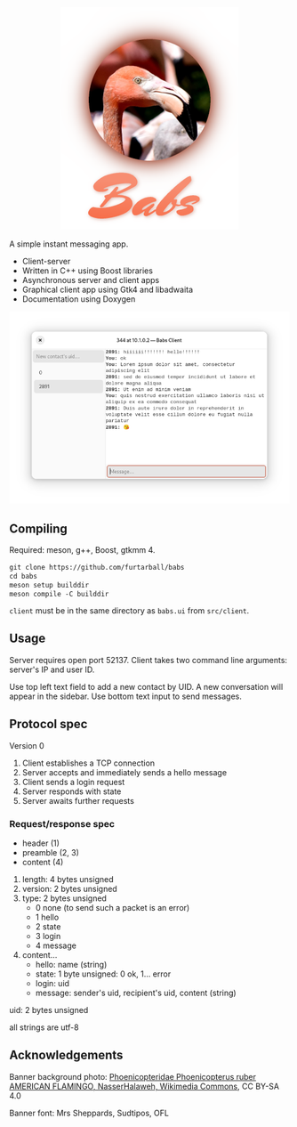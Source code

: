 <p align="center">
   <img src="banner.png" alt="Babs" />
</p>

A simple instant messaging app.
* Client-server
* Written in C++ using Boost libraries
* Asynchronous server and client apps
* Graphical client app using Gtk4 and libadwaita
* Documentation using Doxygen

![Screenshot of the client app](screenshot.png)

## Compiling
Required: meson, g++, Boost, gtkmm 4.
```
git clone https://github.com/furtarball/babs
cd babs
meson setup builddir
meson compile -C builddir
```
`client` must be in the same directory as `babs.ui` from `src/client`.

## Usage
Server requires open port 52137. Client takes two command line arguments: server's IP and user ID.

Use top left text field to add a new contact by UID. A new conversation will appear in the sidebar. Use bottom text input to send messages.

## Protocol spec
Version 0
1. Client establishes a TCP connection
2. Server accepts and immediately sends a hello message
3. Client sends a login request
4. Server responds with state
5. Server awaits further requests

### Request/response spec
* header (1)
* preamble (2, 3)
* content (4)

1. length: 4 bytes unsigned
2. version: 2 bytes unsigned
3. type: 2 bytes unsigned
   * 0 none (to send such a packet is an error)
   * 1 hello
   * 2 state
   * 3 login
   * 4 message
5. content…
   * hello: name (string)
   * state: 1 byte unsigned: 0 ok, 1… error
   * login: uid
   * message: sender's uid, recipient's uid, content (string)

uid: 2 bytes unsigned

all strings are utf-8

## Acknowledgements
Banner background photo: [Phoenicopteridae Phoenicopterus ruber AMERICAN FLAMINGO, NasserHalaweh, Wikimedia Commons](https://commons.wikimedia.org/wiki/File:Phoenicopteridae_Phoenicopterus_ruber_4.1.jpg), CC BY-SA 4.0

Banner font: Mrs Sheppards, Sudtipos, OFL
